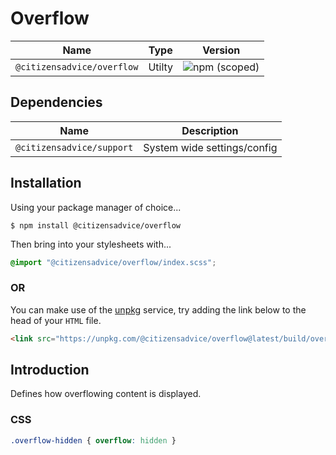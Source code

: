 # Overflow

| Name                       | Type   | Version                                                                    |
|----------------------------|--------|----------------------------------------------------------------------------|
| `@citizensadvice/overflow` | Utilty | ![npm (scoped)](https://img.shields.io/npm/v/@citizensadvice/overflow.svg) |

## Dependencies

| Name                      | Description                 |
|---------------------------|-----------------------------|
| `@citizensadvice/support` | System wide settings/config |

## Installation

Using your package manager of choice...

```shell
$ npm install @citizensadvice/overflow
```

Then bring into your stylesheets with...

```scss
@import "@citizensadvice/overflow/index.scss";
```

### OR

You can make use of the [unpkg](https://unpkg.com) service, try adding the link below to the head of your `HTML` file.

```html
<link src="https://unpkg.com/@citizensadvice/overflow@latest/build/overflow.css" />
```

## Introduction

Defines how overflowing content is displayed.

### CSS

```css
.overflow-hidden { overflow: hidden }
```